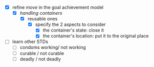- [x] refine *move* in the goal achievement model
    - [x] *handling containers*
        - [x] reusable ones
            - [x] specify the 2 aspects to consider
                - [x] the container's state: close it
                - [x] the container's location: put it to the original place
- [ ] learn other STDs
    - [ ] condoms working/ not working
    - [ ] curable / not curable
    - [ ] deadly / not deadly